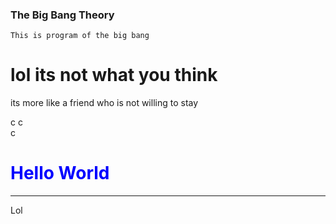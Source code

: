 ### The Big Bang Theory
`This is program of the big bang`
# lol its not what you think
  its more like a friend who is not willing to stay
  
c
c<br/>
c
<h1 style="color: blue;">Hello World</h1>
<hr>
Lol
